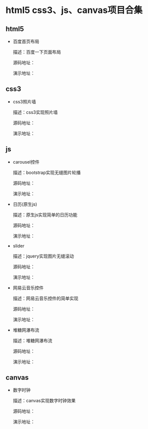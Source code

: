 # html5 css3、js、canvas项目合集

## html5

- 百度首页布局

	描述：百度一下页面布局

	源码地址：[<i class="icon-external-link icon-2x" style="font-size: 16px;"></i>](https://github.com/haochn/demo/tree/master/baidu/)

	演示地址：[<i class="icon-external-link icon-2x" style="font-size: 16px;"></i>](https://haochn.github.io/demo/baidu/index.html)

## css3

- css3照片墙

	描述：css3实现照片墙

	源码地址：[<i class="icon-external-link icon-2x" style="font-size: 16px;" ></i>](https://github.com/haochn/demo/tree/master/picture-wall)

	演示地址：[<i class="icon-external-link icon-2x" style="font-size: 16px;" ></i>](https://haochn.github.io/demo/picture-wall/index.html)

## js

- carousel控件

	描述：bootstrap实现无缝图片轮播

	源码地址：[<i class="icon-external-link icon-2x" style="font-size: 16px;" ></i>](https://github.com/haochn/demo/tree/master/BootStrap)

	演示地址：[<i class="icon-external-link icon-2x" style="font-size: 16px;" ></i>](https://haochn.github.io/demo/BootStrap/PicSwitch.html)

- 日历(原生js)

	描述：原生js实现简单的日历功能

	源码地址：[<i class="icon-external-link icon-2x" style="font-size: 16px;" ></i>](https://github.com/haochn/demo/tree/master/calendar)

	演示地址：[<i class="icon-external-link icon-2x" style="font-size: 16px;" ></i>](https://haochn.github.io/demo/calendar/index.html)

- slider

	描述：jquery实现图片无缝滚动

	源码地址：[<i class="icon-external-link icon-2x" style="font-size: 16px;" ></i>](https://github.com/haochn/demo/tree/master/jq-slider)

	演示地址：[<i class="icon-external-link icon-2x" style="font-size: 16px;" ></i>](https://haochn.github.io/demo/jq-slider/index.html)

- 网易云音乐控件

	描述：网易云音乐控件的简单实现

	源码地址：[<i class="icon-external-link icon-2x" style="font-size: 16px;" ></i>](https://github.com/haochn/demo/tree/master/music)

	演示地址：[<i class="icon-external-link icon-2x" style="font-size: 16px;" ></i>](https://haochn.github.io/demo/music/index.html)

- 堆糖网瀑布流
	
	描述：堆糖网瀑布流

	源码地址：[<i class="icon-external-link icon-2x" style="font-size: 16px;" ></i>](https://github.com/haochn/demo/tree/master/duitang-Waterfall)

	演示地址：[<i class="icon-external-link icon-2x" style="font-size: 16px;" ></i>](https://haochn.github.io/demo/duitang-Waterfall/index.html)

## canvas

- 数字时钟

	描述：canvas实现数字时钟效果

	源码地址：[<i class="icon-external-link icon-2x" style="font-size: 16px;" ></i>](https://github.com/haochn/demo/tree/master/canvas)

	演示地址：[<i class="icon-external-link icon-2x" style="font-size: 16px;" ></i>](https://haochn.github.io/demo/canvas/index.html)

